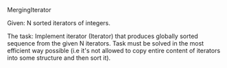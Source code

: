 MergingIterator

Given:
N sorted iterators of integers.

The task:
Implement iterator (Iterator<Integer>) that produces globally sorted sequence from the given N iterators. Task must be solved in the most efficient way possible (i.e it's not allowed  to copy entire content of iterators into some structure and then sort it). 